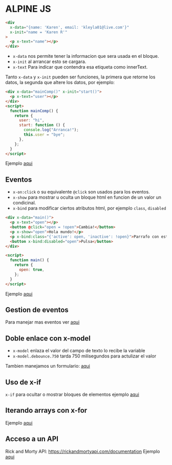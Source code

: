 # ALPINE JS

```html
<div
  x-data="{name: 'Karen', email: 'kleyla01@live.com'}"
  x-init="name = 'Karen R'"
>
  <p x-text="name"></p>
</div>
```

- `x-data` nos permite tener la informacion que sera usada en el bloque.
- `x-init` al arrancar esto se cargara.
- `x-text` Para indicar que contendra esa etiqueta como innerText.

Tanto `x-data` y `x-init` pueden ser funciones, la primera que retorne los datos, la segunda que altere los datos, por ejemplo:

```html
<div x-data="mainComp()" x-init="start()">
  <p x-text="user"></p>
</div>
<script>
  function mainComp() {
    return {
      user: "hi",
      start: function () {
        console.log("Arranca!");
        this.user = "bye";
      },
    };
  }
</script>
```

Ejemplo [aqui](/src/index-1.html)

## Eventos

- `x-on:click` o su equivalente `@click` son usados para los eventos.
- `x-show` para mostrar u oculta un bloque html en funcion de un valor un condicinal.
- `x-bind` para modificar ciertos atributos html, por ejemplo `class`, `disabled`

```html
<div x-data="main()">
  <p x-text="open"></p>
  <button @click="open = !open">Cambia!</button>
  <p x-show="open">Hola mundo!</p>
  <p x-bind:class="{'active': open, 'inactive': !open}">Parrafo con estilo</p>
  <button x-bind:disabled="open">Pulsa</button>
</div>

<script>
  function main() {
    return {
      open: true,
    };
  }
</script>
```

Ejemplo [aqui](/src/index-2.html)

## Gestion de eventos

Para manejar mas eventos ver [aqui](src/index-3.html)

## Doble enlace con x-model

- `x-model` enlaza el valor del campo de texto lo recibe la variable
- `x-model.debounce.750` tarda 750 milisegundos para actulizar el valor

Tambien manejamos un formulario: [aqui](src/index-4.html)

## Uso de x-if

`x-if` para ocultar o mostrar bloques de elementos ejemplo [aqui](src/index-5.html)

## Iterando arrays con x-for

Ejemplo [aqui](src/index-6.html)

## Acceso a un API

Rick and Morty API: https://rickandmortyapi.com/documentation
Ejemplo [aqui](src/index-7.html)
